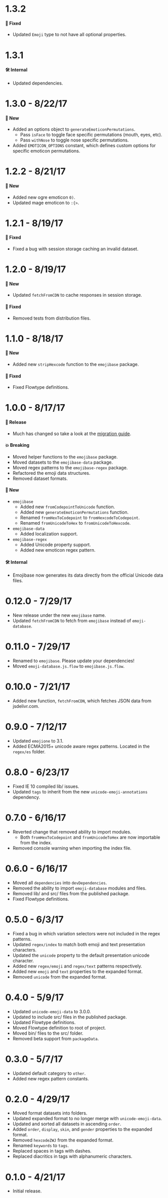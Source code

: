 # 1.3.2
#### 🐞 Fixed
* Updated `Emoji` type to not have all optional properties.

# 1.3.1
#### 🛠 Internal
* Updated dependencies.

# 1.3.0 - 8/22/17
#### 🚀 New
* Added an options object to `generateEmoticonPermutations`.
  * Pass `isFace` to toggle face specific permutations (mouth, eyes, etc).
  * Pass `withNose` to toggle nose specific permutations.
* Added `EMOTICON_OPTIONS` constant, which defines custom options for specific
  emoticon permutations.

# 1.2.2 - 8/21/17
#### 🚀 New
* Added new ogre emoticon `0)`.
* Updated mage emoticon to `:{>`.

# 1.2.1 - 8/19/17
#### 🐞 Fixed
* Fixed a bug with session storage caching an invalid dataset.

# 1.2.0 - 8/19/17
#### 🚀 New
* Updated `fetchFromCDN` to cache responses in session storage.

#### 🐞 Fixed
* Removed tests from distribution files.

# 1.1.0 - 8/18/17
#### 🚀 New
* Added new `stripHexcode` function to the `emojibase` package.

#### 🐞 Fixed
* Fixed Flowtype definitions.

# 1.0.0 - 8/17/17
#### 🎉 Release
* Much has changed so take a look at the [migration guide](../../MIGRATING_TO_V1.md).

#### 💥 Breaking
* Moved helper functions to the `emojibase` package.
* Moved datasets to the `emojibase-data` package.
* Moved regex patterns to the `emojibase-regex` package.
* Refactored the emoji data structures.
* Removed dataset formats.

#### 🚀 New
* `emojibase`
  * Added new `fromCodepointToUnicode` function.
  * Added new `generateEmoticonPermutations` function.
  * Renamed `fromHexToCodepoint` to `fromHexcodeToCodepoint`.
  * Renamed `fromUnicodeToHex` to `fromUnicodeToHexcode`.
* `emojibase-data`
  * Added localization support.
* `emojibase-regex`
  * Added Unicode property support.
  * Added new emoticon regex pattern.

#### 🛠 Internal
* Emojibase now generates its data directly from the official Unicode data files.

# 0.12.0 - 7/29/17
* New release under the new `emojibase` name.
* Updated `fetchFromCDN` to fetch from `emojibase` instead of `emoji-database`.

# 0.11.0 - 7/29/17
* Renamed to `emojibase`. Please update your dependencies!
* Moved `emoji-database.js.flow` to `emojibase.js.flow`.

# 0.10.0 - 7/21/17
* Added new function, `fetchFromCDN`, which fetches JSON data from jsdelivr.com.

# 0.9.0 - 7/12/17
* Updated `emojione` to 3.1.
* Added ECMA2015+ unicode aware regex patterns. Located in the `regex/es` folder.

# 0.8.0 - 6/23/17
* Fixed IE 10 compiled lib/ issues.
* Updated `tags` to inherit from the new `unicode-emoji-annotations` dependency.

# 0.7.0 - 6/16/17
* Reverted change that removed ability to import modules.
  * Both `fromHexToCodepoint` and `fromUnicodeToHex` are now importable from the index.
* Removed console warning when importing the index file.

# 0.6.0 - 6/16/17
* Moved all `dependencies` into `devDependencies`.
* Removed the ability to import `emoji-database` modules and files.
* Removed lib/ and src/ files from the published package.
* Fixed Flowtype definitions.

# 0.5.0 - 6/3/17
* Fixed a bug in which variation selectors were not included in the regex patterns.
* Updated `regex/index` to match both emoji and text presentation characters.
* Updated the `unicode` property to the default presentation unicode character.
* Added new `regex/emoji` and `regex/text` patterns respectively.
* Added new `emoji` and `text` properties to the expanded format.
* Removed `unicode` from the expanded format.

# 0.4.0 - 5/9/17
* Updated `unicode-emoji-data` to 3.0.0.
* Updated to include src/ files in the published package.
* Updated Flowtype definitions.
* Moved Flowtype definition to root of project.
* Moved bin/ files to the src/ folder.
* Removed beta support from `packageData`.

# 0.3.0 - 5/7/17
* Updated default category to `other`.
* Added new regex pattern constants.

# 0.2.0 - 4/29/17
* Moved format datasets into folders.
* Updated expanded format to no longer merge with `unicode-emoji-data`.
* Updated and sorted all datasets in ascending `order`.
* Added `order`, `display`, `skin`, and `gender` properties to the expanded format.
* Removed `hexcodeZWJ` from the expanded format.
* Renamed `keywords` to `tags`.
* Replaced spaces in tags with dashes.
* Replaced diacritics in tags with alphanumeric characters.

# 0.1.0 - 4/21/17
* Initial release.
